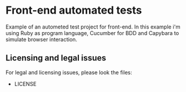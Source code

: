 # Front-end automated tests

Example of an autometed test project for front-end.
In this example i'm using Ruby as program language, Cucumber for BDD and Capybara to simulate browser interaction.

Licensing and legal issues
 --------------------------
 For legal and licensing issues, please look the files:
 * LICENSE